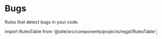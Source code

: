 # Bugs

Rules that detect bugs in your code.

import RulesTable from '@site/src/components/projects/regal/RulesTable';

<!-- markdownlint-disable MD033 -->
<RulesTable category="bugs"/>
